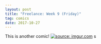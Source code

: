 ```yaml
---
layout: post
title: "Freelance: Week 9 (Friday)"
tag: comics
date: 2017-10-27
---
```


This is another comic! <!-- #24 -->
[![](https://i.imgur.com/TlZGYv3.jpg "source: imgur.com")](https://i.imgur.com/TlZGYv3.jpg)
s
